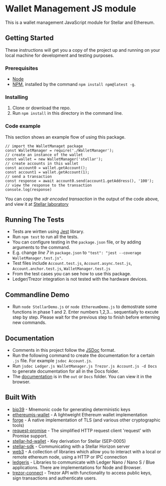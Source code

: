 # Wallet Management JS module
This is a wallet management JavaScript module for Stellar and Ethereum.
## Getting Started
These instructions will get you a copy of the project up and running on your local machine for development and testing purposes.
### Prerequisites
* [Node](https://nodejs.org/en/download/)
* [NPM](https://www.npmjs.com/), installed by the command `npm install npm@latest -g`.
### Installing
1. Clone or download the repo.
2. Run `npm install` in this directory in the command line.
### Code example
This section shows an example flow of using this package.
```
// import the WalletManaget package
const WalletManager = require('./WalletManager');
// create an instance of the wallet
const wallet = new WalletManager('stellar');
// create accounts in this wallet
const account0 = wallet.getAccount();
const account1 = wallet.getAccount(1);
// send a transaction
const response = await account0.send(account1.getAddress(), '100');
// view the response to the transaction
console.log(response)
```
You can copy the *xdr encoded transaction* in the output of the code above, and view it at [Stellar laboratory](https://www.stellar.org/laboratory/#?network=test)
## Running The Tests
* Tests are wirtten using [Jest](https://jestjs.io/) library.
* Run `npm test` to run all the tests.
* You can configure testing in the `package.json` file, or by adding arguments to the command.
* E.g. change *line 7* in `package.json` to `"test": "jest --coverage WalletManager.test.js"`.
* Test files include `Account.test.js`, `Account.async.test.js`, `Account.anchor.test.js`, `WalletManager.test.js`
* From the test cases you can see how to use this package.
* Ledger/Trezor integration is not tested with the hardware devices.
## Commandline Demo
* Run `node StellarDemo.js` or `node EthereumDemo.js` to demostrate some functions in phase 1 and 2. Enter numbers 1,2,3... sequentially to excute step by step. Please wait for the previous step to finish before enterning new commands.
## Documentation
* Comments in this project follow the [JSDoc](http://usejsdoc.org/index.html) format.
* Run the following command to create the documentation for a certain `.js` file. For example `jsdoc Account.js`.
* Run `jsdoc Ledger.js WalletManager.js Trezor.js Account.js -d Docs` to generate documentation for all in the Docs folder.
* The [documentation](Docs/index.html) is in the `out` or `Docs` folder. You can view it in the browser.
## Built With
* [bip39](https://www.npmjs.com/package/bip39) - Mnemonic code for generating deterministic keys
* [ethereumjs-wallet](https://www.npmjs.com/package/ethereumjs-wallet) - A lightweight Ethereum wallet implementation
* [forge](https://www.npmjs.com/package/node-forge) - A native implementation of TLS (and various other cryptographic tools)
* [request-promise](https://www.npmjs.com/package/request-promise) - The simplified HTTP request client 'request' with Promise support.
* [stellar-hd-wallet](https://www.npmjs.com/package/stellar-hd-wallet) - Key derivation for Stellar (SEP-0005)
* [stellar-sdk](https://www.npmjs.com/package/stellar-sdk) - Communicating with a Stellar Horizon server
* [web3](https://www.npmjs.com/package/web3) - A collection of libraries which allow you to interact with a local or remote ethereum node, using a HTTP or IPC connection
* [ledgerjs](https://github.com/LedgerHQ/ledgerjs) - Libraries to communicate with Ledger Nano / Nano S / Blue applications. There are implementations for Node and Browser.
* [trezor-connect](https://www.npmjs.com/package/trezor-connect) - Trezor API with functionality to access public keys, sign transactions and authenticate users.